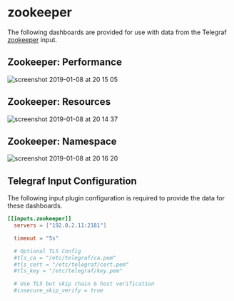 # zookeeper

The following dashboards are provided for use with data from the Telegraf [zookeeper](https://docs.influxdata.com/telegraf/latest/plugins/inputs/#zookeeper) input.

## Zookeeper: Performance

![screenshot 2019-01-08 at 20 15 05](https://user-images.githubusercontent.com/10326954/50853677-31e14080-1383-11e9-8487-0236f9f52de6.png)

## Zookeeper: Resources

![screenshot 2019-01-08 at 20 14 37](https://user-images.githubusercontent.com/10326954/50853676-31e14080-1383-11e9-9717-e2944012cab1.png)

## Zookeeper: Namespace

![screenshot 2019-01-08 at 20 16 20](https://user-images.githubusercontent.com/10326954/50853679-31e14080-1383-11e9-953d-68139ee1aa98.png)

## Telegraf Input Configuration

The following input plugin configuration is required to provide the data for these dashboards.

```toml
[[inputs.zookeeper]]
  servers = ["192.0.2.11:2181"]

  timeout = "5s"

  # Optional TLS Config
  #tls_ca = "/etc/telegraf/ca.pem"
  #tls_cert = "/etc/telegraf/cert.pem"
  #tls_key = "/etc/telegraf/key.pem"

  # Use TLS but skip chain & host verification
  #insecure_skip_verify = true
```
